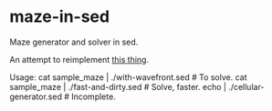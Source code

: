 # maze-in-sed
Maze generator and solver in sed.

An attempt to reimplement [this thing](https://gist.github.com/xsot/99a8a4304660916455ba2c2c774e623a).

Usage:
    cat sample_maze | ./with-wavefront.sed # To solve.
    cat sample_maze | ./fast-and-dirty.sed # Solve, faster.
    echo | ./cellular-generator.sed # Incomplete.

